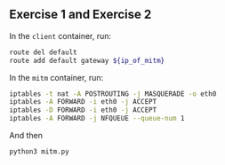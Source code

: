 ## Exercise 1 and Exercise 2

In the `client` container, run:

```bash
route del default
route add default gateway ${ip_of_mitm}
```

In the `mitm` container, run:

```bash
iptables -t nat -A POSTROUTING -j MASQUERADE -o eth0
iptables -A FORWARD -i eth0 -j ACCEPT
iptables -D FORWARD -i eth0 -j ACCEPT
iptables -A FORWARD -j NFQUEUE --queue-num 1
```

And then

```bash
python3 mitm.py
```

